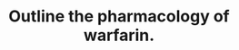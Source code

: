 ---
title: "Outline the pharmacology of warfarin."
entityType: SAQ
exam: PEX
college: CICM
year: 2016
sitting: A
question: 10
passRate: 61
EC_expectedDomains:
- "It was expected answers would then detail mechanism of action, absorption (commenting on bioavailability), distribution, elimination, excretion and adverse effects."
EC_extraCredit:
- "Better answers provided increased detail on mechanism of action including the initial procoagulant effect due to protein C and S inhibition and some details about monitoring effect with INR / PT."
- "Warfarin has several important drug interactions and detailing these gained additional marks."
- "Additional credit was given for discussion of reversal options, which includes 1) Stop administration - days 2) Prothrombinex - hours 3) FFP - hours 4) Vitamin K depends on dose given."
EC_extraCredit:
- "The “traditional” pharmacology answer structure was useful to avoid omitting key details."
---